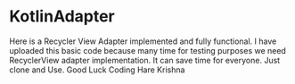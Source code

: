 # KotlinAdapter
Here is a Recycler View Adapter implemented and fully functional. I have uploaded this basic code because many time for testing purposes we need RecyclerView adapter implementation. It can save time for everyone. Just clone and Use. 
Good Luck Coding
Hare Krishna
